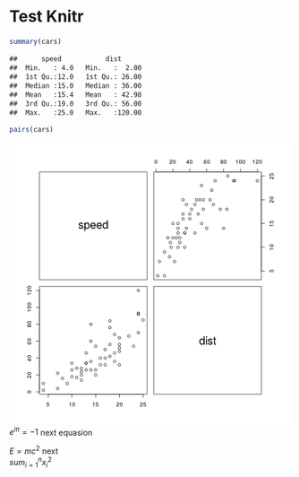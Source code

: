 # Test Knitr

```r
summary(cars)
```

```
##      speed           dist       
##  Min.   : 4.0   Min.   :  2.00  
##  1st Qu.:12.0   1st Qu.: 26.00  
##  Median :15.0   Median : 36.00  
##  Mean   :15.4   Mean   : 42.98  
##  3rd Qu.:19.0   3rd Qu.: 56.00  
##  Max.   :25.0   Max.   :120.00
```

```r
pairs(cars)
```

![plot of chunk unnamed-chunk-1](figure/unnamed-chunk-1-1.png)
$e^{i\pi}=-1$
next equasion   

$E=mc^2$
next     
$sum_{i=1}^{n}{x_i^2}$
